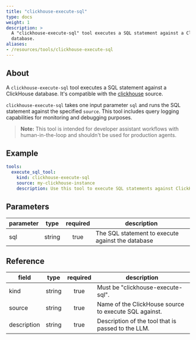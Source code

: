 ```yaml
---
title: "clickhouse-execute-sql"
type: docs
weight: 1
description: >
  A "clickhouse-execute-sql" tool executes a SQL statement against a ClickHouse
  database.
aliases:
- /resources/tools/clickhouse-execute-sql
---
```


## About

A `clickhouse-execute-sql` tool executes a SQL statement against a ClickHouse
database. It's compatible with the [clickhouse](../../sources/clickhouse.md) source.

`clickhouse-execute-sql` takes one input parameter `sql` and runs the SQL
statement against the specified `source`. This tool includes query logging
capabilities for monitoring and debugging purposes.

> **Note:** This tool is intended for developer assistant workflows with
> human-in-the-loop and shouldn't be used for production agents.

## Example

```yaml
tools:
  execute_sql_tool:
    kind: clickhouse-execute-sql
    source: my-clickhouse-instance
    description: Use this tool to execute SQL statements against ClickHouse.
```

## Parameters

| **parameter** | **type** | **required** | **description**                                    |
|---------------|:--------:|:------------:|----------------------------------------------------|
| sql           |  string  |     true     | The SQL statement to execute against the database |

## Reference

| **field**   | **type** | **required** | **description**                                         |
|-------------|:--------:|:------------:|---------------------------------------------------------|
| kind        |  string  |     true     | Must be "clickhouse-execute-sql".                      |
| source      |  string  |     true     | Name of the ClickHouse source to execute SQL against.  |
| description |  string  |     true     | Description of the tool that is passed to the LLM.     |